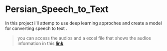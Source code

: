 # Persian_Speech_to_Text
In this project i'll attemp to use deep learning approches and create a model for converting speech to text .
> you can access the audios and a excel file that shows the audios information in this [**link**](https://drive.google.com/drive/folders/1HKDHlZ9kGkIINpYz_YgX4snDRYB8lSZd?usp=sharing)
